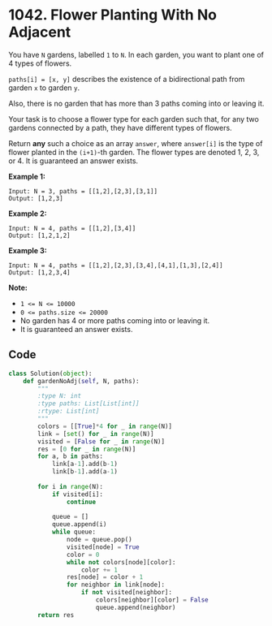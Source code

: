# 1042. Flower Planting With No Adjacent

You have `N` gardens, labelled `1` to `N`.  In each garden, you want to plant one of 4 types of flowers.

`paths[i] = [x, y]` describes the existence of a bidirectional path from garden `x` to garden `y`.

Also, there is no garden that has more than 3 paths coming into or leaving it.

Your task is to choose a flower type for each garden such that, for any two gardens connected by a path, they have different types of flowers.

Return **any** such a choice as an array `answer`, where `answer[i]` is the type of flower planted in the `(i+1)`-th garden.  The flower types are denoted 1, 2, 3, or 4.  It is guaranteed an answer exists.

 

**Example 1:**

```
Input: N = 3, paths = [[1,2],[2,3],[3,1]]
Output: [1,2,3]
```

**Example 2:**

```
Input: N = 4, paths = [[1,2],[3,4]]
Output: [1,2,1,2]
```

**Example 3:**

```
Input: N = 4, paths = [[1,2],[2,3],[3,4],[4,1],[1,3],[2,4]]
Output: [1,2,3,4]
```

 

**Note:**

- `1 <= N <= 10000`
- `0 <= paths.size <= 20000`
- No garden has 4 or more paths coming into or leaving it.
- It is guaranteed an answer exists.

## Code

```python
class Solution(object):
    def gardenNoAdj(self, N, paths):
        """
        :type N: int
        :type paths: List[List[int]]
        :rtype: List[int]
        """
        colors = [[True]*4 for _ in range(N)]
        link = [set() for _ in range(N)]
        visited = [False for _ in range(N)]
        res = [0 for _ in range(N)]
        for a, b in paths:
            link[a-1].add(b-1)
            link[b-1].add(a-1)
        
        for i in range(N):
            if visited[i]:
                continue
                
            queue = []
            queue.append(i)
            while queue:
                node = queue.pop()
                visited[node] = True
                color = 0
                while not colors[node][color]:
                    color += 1
                res[node] = color + 1
                for neighbor in link[node]:
                    if not visited[neighbor]:
                        colors[neighbor][color] = False
                        queue.append(neighbor)
        return res
```

